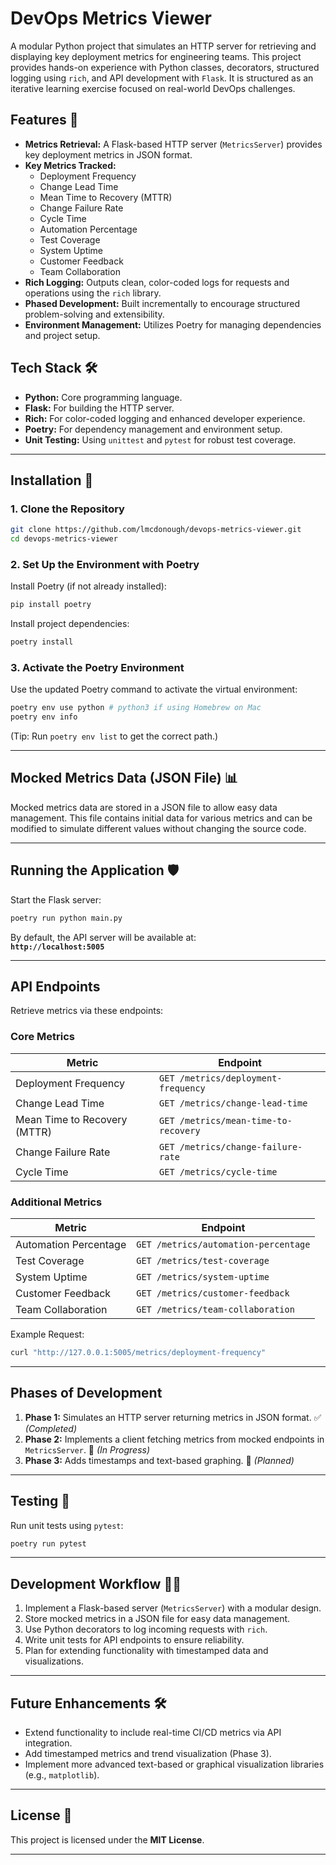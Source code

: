 # **DevOps Metrics Viewer**

A modular Python project that simulates an HTTP server for retrieving and displaying key deployment metrics for engineering teams. This project provides hands-on experience with Python classes, decorators, structured logging using `rich`, and API development with `Flask`. It is structured as an iterative learning exercise focused on real-world DevOps challenges.

## **Features 🚀**

* **Metrics Retrieval:** A Flask-based HTTP server (`MetricsServer`) provides key deployment metrics in JSON format.
* **Key Metrics Tracked:**
  * Deployment Frequency
  * Change Lead Time
  * Mean Time to Recovery (MTTR)
  * Change Failure Rate
  * Cycle Time
  * Automation Percentage
  * Test Coverage
  * System Uptime
  * Customer Feedback
  * Team Collaboration
* **Rich Logging:** Outputs clean, color-coded logs for requests and operations using the `rich` library.
* **Phased Development:** Built incrementally to encourage structured problem-solving and extensibility.
* **Environment Management:** Utilizes Poetry for managing dependencies and project setup.

## **Tech Stack 🛠️**

* **Python:** Core programming language.
* **Flask:** For building the HTTP server.
* **Rich:** For color-coded logging and enhanced developer experience.
* **Poetry:** For dependency management and environment setup.
* **Unit Testing:** Using `unittest` and `pytest` for robust test coverage.

---

## **Installation 🐍**

### 1. **Clone the Repository**

```bash
git clone https://github.com/lmcdonough/devops-metrics-viewer.git
cd devops-metrics-viewer
```

### 2. **Set Up the Environment with Poetry**

Install Poetry (if not already installed):

```bash
pip install poetry
```

Install project dependencies:

```bash
poetry install
```

### 3. **Activate the Poetry Environment**

Use the updated Poetry command to activate the virtual environment:

```bash
poetry env use python # python3 if using Homebrew on Mac
poetry env info
```

(Tip: Run `poetry env list` to get the correct path.)

---

## **Mocked Metrics Data (JSON File) 📊**

Mocked metrics data are stored in a JSON file to allow easy data management. This file contains initial data for various metrics and can be modified to simulate different values without changing the source code.

---

## **Running the Application 🛡️**

Start the Flask server:

```bash
poetry run python main.py
```

By default, the API server will be available at:  
**`http://localhost:5005`**

---

## **API Endpoints**

Retrieve metrics via these endpoints:

### **Core Metrics**

| Metric                     | Endpoint                                  |
|----------------------------|-------------------------------------------|
| Deployment Frequency       | `GET /metrics/deployment-frequency`       |
| Change Lead Time           | `GET /metrics/change-lead-time`           |
| Mean Time to Recovery (MTTR) | `GET /metrics/mean-time-to-recovery`   |
| Change Failure Rate        | `GET /metrics/change-failure-rate`        |
| Cycle Time                 | `GET /metrics/cycle-time`                 |

### **Additional Metrics**

| Metric                  | Endpoint                                  |
|-------------------------|-------------------------------------------|
| Automation Percentage   | `GET /metrics/automation-percentage`      |
| Test Coverage          | `GET /metrics/test-coverage`             |
| System Uptime          | `GET /metrics/system-uptime`             |
| Customer Feedback      | `GET /metrics/customer-feedback`         |
| Team Collaboration     | `GET /metrics/team-collaboration`        |

Example Request:

```bash
curl "http://127.0.0.1:5005/metrics/deployment-frequency"
```

---

## **Phases of Development**

1. **Phase 1:** Simulates an HTTP server returning metrics in JSON format. ✅ *(Completed)*
2. **Phase 2:** Implements a client fetching metrics from mocked endpoints in `MetricsServer`. 🔄 *(In Progress)*
3. **Phase 3:** Adds timestamps and text-based graphing. 🚧 *(Planned)*

---

## **Testing 🧪**

Run unit tests using `pytest`:

```bash
poetry run pytest
```

---

## **Development Workflow 🧑‍💻**

1. Implement a Flask-based server (`MetricsServer`) with a modular design.
2. Store mocked metrics in a JSON file for easy data management.
3. Use Python decorators to log incoming requests with `rich`.
4. Write unit tests for API endpoints to ensure reliability.
5. Plan for extending functionality with timestamped data and visualizations.

---

## **Future Enhancements 🛠️**

* Extend functionality to include real-time CI/CD metrics via API integration.
* Add timestamped metrics and trend visualization (Phase 3).
* Implement more advanced text-based or graphical visualization libraries (e.g., `matplotlib`).

---

## **License 📜**

This project is licensed under the **MIT License**.

---
